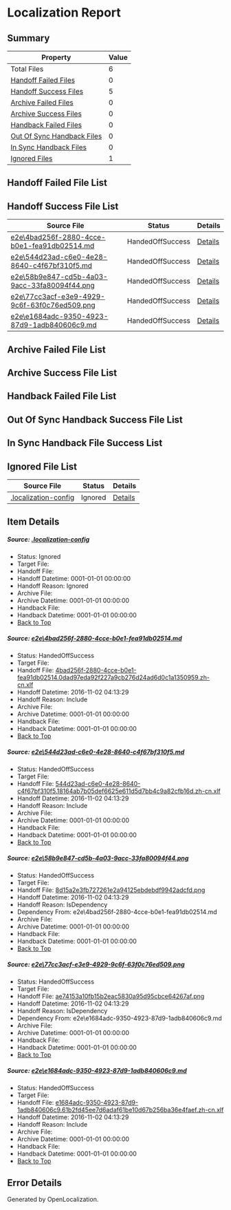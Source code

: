 # <a name='report-top'></a> Localization Report

## Summary
 Property | Value 
 -------- | ----- 
 Total Files | 6
[ Handoff Failed Files ](#handoff-failed-list)| 0
[ Handoff Success Files ](#handoff-success-list)| 5
[ Archive Failed Files ](#archive-failed-list)| 0
[ Archive Success Files ](#archive-success-list)| 0
[ Handback Failed Files ](#handback-failed-list)| 0
[ Out Of Sync Handback Files ](#outofsync-handback-success-list)| 0
[ In Sync Handback Files ](#insync-handback-success-list)| 0
[ Ignored Files ](#ignored-list)| 1

## <a name='handoff-failed-list'></a> Handoff Failed File List

## <a name='handoff-success-list'></a> Handoff Success File List
 Source File | Status | Details 
 ----------- | ------ | ------- 
 [e2e\4bad256f-2880-4cce-b0e1-fea91db02514.md](https://github.com/OpenLocalizationTestOrg/ol-test0/blob/ea31d7bc8c69ee3c567e22d58883244b37f99f2c/e2e/4bad256f-2880-4cce-b0e1-fea91db02514.md) | HandedOffSuccess | [Details](#3bf4886c8f77260fc7cf137fd82f054a289066ce1)
 [e2e\544d23ad-c6e0-4e28-8640-c4f67bf310f5.md](https://github.com/OpenLocalizationTestOrg/ol-test0/blob/ea31d7bc8c69ee3c567e22d58883244b37f99f2c/e2e/544d23ad-c6e0-4e28-8640-c4f67bf310f5.md) | HandedOffSuccess | [Details](#d7dca2e8f5c6d1c114eedd8d1c20a817cbc49c7d2)
 [e2e\58b9e847-cd5b-4a03-9acc-33fa80094f44.png](https://github.com/OpenLocalizationTestOrg/ol-test0/blob/ea31d7bc8c69ee3c567e22d58883244b37f99f2c/e2e/58b9e847-cd5b-4a03-9acc-33fa80094f44.png) | HandedOffSuccess | [Details](#8d15a2e3fb727261e2a94125ebdebdf9942adcfd3)
 [e2e\77cc3acf-e3e9-4929-9c6f-63f0c76ed509.png](https://github.com/OpenLocalizationTestOrg/ol-test0/blob/ea31d7bc8c69ee3c567e22d58883244b37f99f2c/e2e/77cc3acf-e3e9-4929-9c6f-63f0c76ed509.png) | HandedOffSuccess | [Details](#ae74153a10fb15b2eac5830a95d95cbce64267af4)
 [e2e\e1684adc-9350-4923-87d9-1adb840606c9.md](https://github.com/OpenLocalizationTestOrg/ol-test0/blob/ea31d7bc8c69ee3c567e22d58883244b37f99f2c/e2e/e1684adc-9350-4923-87d9-1adb840606c9.md) | HandedOffSuccess | [Details](#13a7ab88fd3eac0998bbc7976645aa41faf4ca7f5)

## <a name='archive-failed-list'></a> Archive Failed File List

## <a name='archive-success-list'></a> Archive Success File List

## <a name='handback-failed-list'></a> Handback Failed File List

## <a name='outofsync-handback-success-list'></a> Out Of Sync Handback Success File List

## <a name='insync-handback-success-list'></a> In Sync Handback File Success List

## <a name='ignored-list'></a> Ignored File List
 Source File | Status | Details 
 ----------- | ------ | ------- 
 [.localization-config](https://github.com/OpenLocalizationTestOrg/ol-test0/blob/ea31d7bc8c69ee3c567e22d58883244b37f99f2c/.localization-config) | Ignored | [Details](#c268a05ecaa7ec85942ed632c29928ee5bd6da8d0)

## Item Details
##### <a name='c268a05ecaa7ec85942ed632c29928ee5bd6da8d0'></a> Source: [.localization-config](https://github.com/OpenLocalizationTestOrg/ol-test0/blob/ea31d7bc8c69ee3c567e22d58883244b37f99f2c/.localization-config)
* Status: Ignored
* Target File: 
* Handoff File: 
* Handoff Datetime: 0001-01-01 00:00:00
* Handoff Reason: Ignored
* Archive File: 
* Archive Datetime: 0001-01-01 00:00:00
* Handback File: 
* Handback Datetime: 0001-01-01 00:00:00
* [Back to Top](#report-top)

##### <a name='3bf4886c8f77260fc7cf137fd82f054a289066ce1'></a> Source: [e2e\4bad256f-2880-4cce-b0e1-fea91db02514.md](https://github.com/OpenLocalizationTestOrg/ol-test0/blob/ea31d7bc8c69ee3c567e22d58883244b37f99f2c/e2e/4bad256f-2880-4cce-b0e1-fea91db02514.md)
* Status: HandedOffSuccess
* Target File: 
* Handoff File: [4bad256f-2880-4cce-b0e1-fea91db02514.0dad97eda92f227a9cb276d24ad6d0c1a1350959.zh-cn.xlf](https://github.com/OpenLocalizationTestOrg/ol-test0-handoff/blob/31a53d3fe01b7979cfaf4b581f54146cbfa5a20c/ol-handoff/OpenLocalizationTestOrg/ol-test0-zhcn/yufeih/ht/4bad256f-2880-4cce-b0e1-fea91db02514.0dad97eda92f227a9cb276d24ad6d0c1a1350959.zh-cn.xlf)
* Handoff Datetime: 2016-11-02 04:13:29
* Handoff Reason: Include
* Archive File: 
* Archive Datetime: 0001-01-01 00:00:00
* Handback File: 
* Handback Datetime: 0001-01-01 00:00:00
* [Back to Top](#report-top)

##### <a name='d7dca2e8f5c6d1c114eedd8d1c20a817cbc49c7d2'></a> Source: [e2e\544d23ad-c6e0-4e28-8640-c4f67bf310f5.md](https://github.com/OpenLocalizationTestOrg/ol-test0/blob/ea31d7bc8c69ee3c567e22d58883244b37f99f2c/e2e/544d23ad-c6e0-4e28-8640-c4f67bf310f5.md)
* Status: HandedOffSuccess
* Target File: 
* Handoff File: [544d23ad-c6e0-4e28-8640-c4f67bf310f5.18164ab7b05def6625e611d5d7bb4c9a82cfb16d.zh-cn.xlf](https://github.com/OpenLocalizationTestOrg/ol-test0-handoff/blob/31a53d3fe01b7979cfaf4b581f54146cbfa5a20c/ol-handoff/OpenLocalizationTestOrg/ol-test0-zhcn/yufeih/ht/544d23ad-c6e0-4e28-8640-c4f67bf310f5.18164ab7b05def6625e611d5d7bb4c9a82cfb16d.zh-cn.xlf)
* Handoff Datetime: 2016-11-02 04:13:29
* Handoff Reason: Include
* Archive File: 
* Archive Datetime: 0001-01-01 00:00:00
* Handback File: 
* Handback Datetime: 0001-01-01 00:00:00
* [Back to Top](#report-top)

##### <a name='8d15a2e3fb727261e2a94125ebdebdf9942adcfd3'></a> Source: [e2e\58b9e847-cd5b-4a03-9acc-33fa80094f44.png](https://github.com/OpenLocalizationTestOrg/ol-test0/blob/ea31d7bc8c69ee3c567e22d58883244b37f99f2c/e2e/58b9e847-cd5b-4a03-9acc-33fa80094f44.png)
* Status: HandedOffSuccess
* Target File: 
* Handoff File: [8d15a2e3fb727261e2a94125ebdebdf9942adcfd.png](https://github.com/OpenLocalizationTestOrg/ol-test0-handoff/blob/31a53d3fe01b7979cfaf4b581f54146cbfa5a20c/ol-handoff/OpenLocalizationTestOrg/ol-test0-zhcn/yufeih/ht/8d15a2e3fb727261e2a94125ebdebdf9942adcfd.png)
* Handoff Datetime: 2016-11-02 04:13:29
* Handoff Reason: IsDependency
* Dependency From: e2e\4bad256f-2880-4cce-b0e1-fea91db02514.md
* Archive File: 
* Archive Datetime: 0001-01-01 00:00:00
* Handback File: 
* Handback Datetime: 0001-01-01 00:00:00
* [Back to Top](#report-top)

##### <a name='ae74153a10fb15b2eac5830a95d95cbce64267af4'></a> Source: [e2e\77cc3acf-e3e9-4929-9c6f-63f0c76ed509.png](https://github.com/OpenLocalizationTestOrg/ol-test0/blob/ea31d7bc8c69ee3c567e22d58883244b37f99f2c/e2e/77cc3acf-e3e9-4929-9c6f-63f0c76ed509.png)
* Status: HandedOffSuccess
* Target File: 
* Handoff File: [ae74153a10fb15b2eac5830a95d95cbce64267af.png](https://github.com/OpenLocalizationTestOrg/ol-test0-handoff/blob/31a53d3fe01b7979cfaf4b581f54146cbfa5a20c/ol-handoff/OpenLocalizationTestOrg/ol-test0-zhcn/yufeih/ht/ae74153a10fb15b2eac5830a95d95cbce64267af.png)
* Handoff Datetime: 2016-11-02 04:13:29
* Handoff Reason: IsDependency
* Dependency From: e2e\e1684adc-9350-4923-87d9-1adb840606c9.md
* Archive File: 
* Archive Datetime: 0001-01-01 00:00:00
* Handback File: 
* Handback Datetime: 0001-01-01 00:00:00
* [Back to Top](#report-top)

##### <a name='13a7ab88fd3eac0998bbc7976645aa41faf4ca7f5'></a> Source: [e2e\e1684adc-9350-4923-87d9-1adb840606c9.md](https://github.com/OpenLocalizationTestOrg/ol-test0/blob/ea31d7bc8c69ee3c567e22d58883244b37f99f2c/e2e/e1684adc-9350-4923-87d9-1adb840606c9.md)
* Status: HandedOffSuccess
* Target File: 
* Handoff File: [e1684adc-9350-4923-87d9-1adb840606c9.61b2fd45ee7d6adaf61be10d67b256ba36e4faef.zh-cn.xlf](https://github.com/OpenLocalizationTestOrg/ol-test0-handoff/blob/31a53d3fe01b7979cfaf4b581f54146cbfa5a20c/ol-handoff/OpenLocalizationTestOrg/ol-test0-zhcn/yufeih/ht/e1684adc-9350-4923-87d9-1adb840606c9.61b2fd45ee7d6adaf61be10d67b256ba36e4faef.zh-cn.xlf)
* Handoff Datetime: 2016-11-02 04:13:29
* Handoff Reason: Include
* Archive File: 
* Archive Datetime: 0001-01-01 00:00:00
* Handback File: 
* Handback Datetime: 0001-01-01 00:00:00
* [Back to Top](#report-top)


## Error Details

Generated by OpenLocalization.
